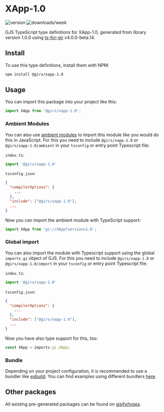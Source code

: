 
# XApp-1.0

![version](https://img.shields.io/npm/v/@girs/xapp-1.0)
![downloads/week](https://img.shields.io/npm/dw/@girs/xapp-1.0)


GJS TypeScript type definitions for XApp-1.0, generated from library version 1.0.0 using [ts-for-gir](https://github.com/gjsify/ts-for-gir) v4.0.0-beta.14.


## Install

To use this type definitions, install them with NPM:
```bash
npm install @girs/xapp-1.0
```

## Usage

You can import this package into your project like this:
```ts
import XApp from '@girs/xapp-1.0';
```

### Ambient Modules

You can also use [ambient modules](https://github.com/gjsify/ts-for-gir/tree/main/packages/cli#ambient-modules) to import this module like you would do this in JavaScript.
For this you need to include `@girs/xapp-1.0` or `@girs/xapp-1.0/ambient` in your `tsconfig` or entry point Typescript file:

`index.ts`:
```ts
import '@girs/xapp-1.0'
```

`tsconfig.json`:
```json
{
  "compilerOptions": {
    ...
  },
  "include": ["@girs/xapp-1.0"],
  ...
}
```

Now you can import the ambient module with TypeScript support: 

```ts
import XApp from 'gi://XApp?version=1.0';
```

### Global import

You can also import the module with Typescript support using the global `imports.gi` object of GJS.
For this you need to include `@girs/xapp-1.0` or `@girs/xapp-1.0/import` in your `tsconfig` or entry point Typescript file:

`index.ts`:
```ts
import '@girs/xapp-1.0'
```

`tsconfig.json`:
```json
{
  "compilerOptions": {
    ...
  },
  "include": ["@girs/xapp-1.0"],
  ...
}
```

Now you have also type support for this, too:

```ts
const XApp = imports.gi.XApp;
```

### Bundle

Depending on your project configuration, it is recommended to use a bundler like [esbuild](https://esbuild.github.io/). You can find examples using different bundlers [here](https://github.com/gjsify/ts-for-gir/tree/main/examples).

## Other packages

All existing pre-generated packages can be found on [gjsify/types](https://github.com/gjsify/types).

